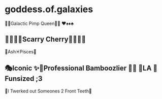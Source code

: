 # goddess.of.galaxies
💋💎Galactic Pimp Queen💎💋 ❤♠♦♣ 

## 🎀💋🖤🍒Scarry Cherry🍒🖤💋🎀 
🌹Ash♓Pisces🌻 
## 🎭Iconic ✨🍭Professional Bamboozlier 🍭✨ 🌙LA 💜Funsized ;3 
🐙I Twerked out Someones 2 Front Teeth🦋
